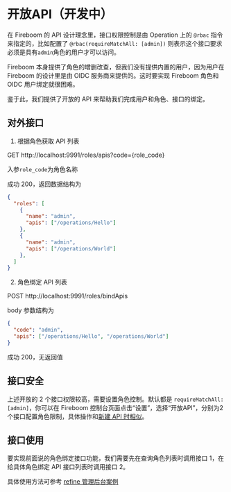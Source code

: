 # 开放API（开发中）

在 Fireboom 的 API 设计理念里，接口权限控制是由 Operation 上的 `@rbac` 指令来指定的，比如配置了 `@rbac(requireMatchAll: [admin])` 则表示这个接口要求必须是具有`admin`角色的用户才可以访问。

Fireboom 本身提供了角色的增删改查，但我们没有提供内置的用户，因为用户在 Fireboom 的设计里是由 OIDC 服务商来提供的。这时要实现 Fireboom 角色和 OIDC 用户绑定就很困难。



鉴于此，我们提供了开放的 API 来帮助我们完成用户和角色、接口的绑定。

## 对外接口

1. 根据角色获取 API 列表

GET http://localhost:9991/roles/apis?code={role\_code}

入参`role_code`为角色名称

成功 200，返回数据结构为

```json
{
  "roles": [
    {
      "name": "admin",
      "apis": ["/operations/Hello"]
    },
    {
      "name": "admin",
      "apis": ["/operations/World"]
    },
  ]
}
```

2. 角色绑定 API 列表

POST http://localhost:9991/roles/bindApis

body 参数结构为

```json
{
  "code": "admin",
  "apis": ["/operations/Hello", "/operations/World"]
}
```

成功 200，无返回值

## 接口安全

上述开放的 2 个接口权限较高，需要设置角色控制。默认都是 `requireMatchAll: [admin]`，你可以在 Fireboom 控制台页面点击“设置”，选择“开放API”，分别为2个接口配置角色限制，具体操作和[新建 API 时相似](rbac/shou-quan-yu-fang-wen-kong-zhi.md)。

## 接口使用

要实现前面说的角色绑定接口功能，我们需要先在查询角色列表时调用接口 1，在给具体角色绑定 API 接口列表时调用接口 2。

具体使用方法可参考 [refine 管理后台案例](../../zui-jia-shi-jian/fireboom-admin/guan-li-hou-tai-refine.md)
